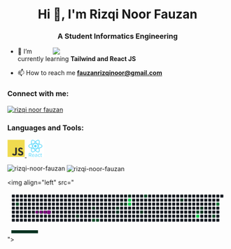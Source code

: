 <h1 align="center">Hi 👋, I'm Rizqi Noor Fauzan</h1>
<h3 align="center">A Student Informatics Engineering</h3>
<img align="right" src="https://gifdb.com/images/high/cartoon-character-louise-belcher-coding-is-fun-ctmkcciuc1gyxos2.gif" width="400px">

- 🌱 I’m currently learning **Tailwind and React JS**

- 📫 How to reach me **fauzanrizqinoor@gmail.com**

<h3 align="left">Connect with me:</h3>
<p align="left">
<a href="https://linkedin.com/in/rizqi noor fauzan" target="blank"><img align="center" src="https://raw.githubusercontent.com/rahuldkjain/github-profile-readme-generator/master/src/images/icons/Social/linked-in-alt.svg" alt="rizqi noor fauzan" height="30" width="40" /></a>
</p>

<h3 align="left">Languages and Tools:</h3>
<p align="left"> <a href="https://developer.mozilla.org/en-US/docs/Web/JavaScript" target="_blank" rel="noreferrer"> <img src="https://raw.githubusercontent.com/devicons/devicon/master/icons/javascript/javascript-original.svg" alt="javascript" width="40" height="40"/> </a> <a href="https://reactjs.org/" target="_blank" rel="noreferrer"> <img src="https://raw.githubusercontent.com/devicons/devicon/master/icons/react/react-original-wordmark.svg" alt="react" width="40" height="40"/> </a> </p>

<p><img align="left" src="https://github-readme-stats.vercel.app/api/top-langs?username=rizqi-noor-fauzan&show_icons=true&locale=en&bg_color=0d1117&title_color=58a6ff&text_color=c9d1d9&icon_color=f0a500&layout=compact" alt="rizqi-noor-fauzan" /></p>

<p>&nbsp;<img align="center" src="https://github-readme-stats.vercel.app/api?username=rizqi-noor-fauzan&show_icons=true&locale=en&bg_color=0d1117&title_color=58a6ff&text_color=c9d1d9&icon_color=4635B1" alt="rizqi-noor-fauzan" /></p>

<span><img align="left" src="<svg viewBox="-16 -32 880 192" width="880" height="192" xmlns="http://www.w3.org/2000/svg"><desc>Generated with https://github.com/Platane/snk</desc><style>:root{--cb:#1b1f230a;--cs:purple;--ce:#161b22;--c0:#161b22;--c1:#01311f;--c2:#034525;--c3:#0f6d31;--c4:#00c647}.c{shape-rendering:geometricPrecision;fill:var(--ce);stroke-width:1px;stroke:var(--cb);animation:none 25700ms linear infinite;width:12px;height:12px}@keyframes c0{56.02%{fill:var(--c2)}56.04%,100%{fill:var(--ce)}}.c.c0{fill:var(--c2);animation-name:c0}@keyframes c1{3.1%{fill:var(--c1)}3.12%,100%{fill:var(--ce)}}.c.c1{fill:var(--c1);animation-name:c1}@keyframes c2{1.16%{fill:var(--c1)}1.18%,100%{fill:var(--ce)}}.c.c2{fill:var(--c1);animation-name:c2}@keyframes c3{1.55%{fill:var(--c1)}1.57%,100%{fill:var(--ce)}}.c.c3{fill:var(--c1);animation-name:c3}@keyframes c4{9.33%{fill:var(--c1)}9.35%,100%{fill:var(--ce)}}.c.c4{fill:var(--c1);animation-name:c4}@keyframes c5{11.66%{fill:var(--c1)}11.68%,100%{fill:var(--ce)}}.c.c5{fill:var(--c1);animation-name:c5}@keyframes c6{47.07%{fill:var(--c2)}47.09%,100%{fill:var(--ce)}}.c.c6{fill:var(--c2);animation-name:c6}@keyframes c7{46.68%{fill:var(--c2)}46.7%,100%{fill:var(--ce)}}.c.c7{fill:var(--c2);animation-name:c7}@keyframes c8{14%{fill:var(--c1)}14.02%,100%{fill:var(--ce)}}.c.c8{fill:var(--c1);animation-name:c8}@keyframes c9{14.39%{fill:var(--c1)}14.41%,100%{fill:var(--ce)}}.c.c9{fill:var(--c1);animation-name:c9}@keyframes ca{15.55%{fill:var(--c1)}15.57%,100%{fill:var(--ce)}}.c.ca{fill:var(--c1);animation-name:ca}@keyframes cb{42.4%{fill:var(--c2)}42.42%,100%{fill:var(--ce)}}.c.cb{fill:var(--c2);animation-name:cb}@keyframes cc{17.11%{fill:var(--c1)}17.13%,100%{fill:var(--ce)}}.c.cc{fill:var(--c1);animation-name:cc}@keyframes cd{87.54%{fill:var(--c4)}87.56%,100%{fill:var(--ce)}}.c.cd{fill:var(--c4);animation-name:cd}@keyframes ce{87.15%{fill:var(--c4)}87.17%,100%{fill:var(--ce)}}.c.ce{fill:var(--c4);animation-name:ce}@keyframes cf{19.83%{fill:var(--c1)}19.85%,100%{fill:var(--ce)}}.c.cf{fill:var(--c1);animation-name:cf}@keyframes cg{39.68%{fill:var(--c2)}39.7%,100%{fill:var(--ce)}}.c.cg{fill:var(--c2);animation-name:cg}@keyframes ch{24.89%{fill:var(--c1)}24.91%,100%{fill:var(--ce)}}.c.ch{fill:var(--c1);animation-name:ch}@keyframes ci{28.39%{fill:var(--c2)}28.41%,100%{fill:var(--ce)}}.c.ci{fill:var(--c2);animation-name:ci}@keyframes cj{79.37%{fill:var(--c4)}79.39%,100%{fill:var(--ce)}}.c.cj{fill:var(--c4);animation-name:cj}@keyframes ck{27.62%{fill:var(--c1)}27.64%,100%{fill:var(--ce)}}.c.ck{fill:var(--c1);animation-name:ck}@keyframes cl{28.01%{fill:var(--c1)}28.03%,100%{fill:var(--ce)}}.c.cl{fill:var(--c1);animation-name:cl}@keyframes cm{31.12%{fill:var(--c2)}31.14%,100%{fill:var(--ce)}}.c.cm{fill:var(--c2);animation-name:cm}@keyframes cn{76.25%{fill:var(--c3)}76.27%,100%{fill:var(--ce)}}.c.cn{fill:var(--c3);animation-name:cn}.u{transform-origin:0 0;transform:scale(0,1);animation:none linear 25700ms infinite}@keyframes u0{1.16%{transform:scale(0.000,1)}1.18%,1.55%{transform:scale(0.077,1)}1.57%,3.1%{transform:scale(0.154,1)}3.12%,9.33%{transform:scale(0.231,1)}9.35%,11.66%{transform:scale(0.308,1)}11.68%,14%{transform:scale(0.385,1)}14.02%,14.39%{transform:scale(0.462,1)}14.41%,15.55%{transform:scale(0.538,1)}15.57%,17.11%{transform:scale(0.615,1)}17.13%,19.83%{transform:scale(0.692,1)}19.85%,24.89%{transform:scale(0.769,1)}24.91%,27.62%{transform:scale(0.846,1)}27.64%,28.01%{transform:scale(0.923,1)}28.03%,100%{transform:scale(1.000,1)}}.u.u0{fill:var(--c1);animation-name:u0;transform-origin:0.0px 0}@keyframes u1{28.39%{transform:scale(0.000,1)}28.41%,31.12%{transform:scale(0.143,1)}31.14%,39.68%{transform:scale(0.286,1)}39.7%,42.4%{transform:scale(0.429,1)}42.42%,46.68%{transform:scale(0.571,1)}46.7%,47.07%{transform:scale(0.714,1)}47.09%,56.02%{transform:scale(0.857,1)}56.04%,100%{transform:scale(1.000,1)}}.u.u1{fill:var(--c2);animation-name:u1;transform-origin:459.3px 0}@keyframes u2{76.25%{transform:scale(0.000,1)}76.27%,100%{transform:scale(1.000,1)}}.u.u2{fill:var(--c3);animation-name:u2;transform-origin:706.7px 0}@keyframes u3{79.37%{transform:scale(0.000,1)}79.39%,87.15%{transform:scale(0.333,1)}87.17%,87.54%{transform:scale(0.667,1)}87.56%,100%{transform:scale(1.000,1)}}.u.u3{fill:var(--c4);animation-name:u3;transform-origin:742.0px 0}.s{shape-rendering:geometricPrecision;fill:var(--cs);animation:none linear 25700ms infinite}@keyframes s0{0%,99.61%{transform:translate(0px,-16px)}0.39%{transform:translate(0px,0px)}1.17%{transform:translate(32px,0px)}2.33%{transform:translate(32px,48px)}2.72%,56.42%{transform:translate(16px,48px)}3.11%{transform:translate(16px,64px)}8.95%{transform:translate(256px,64px)}9.34%{transform:translate(256px,80px)}10.89%{transform:translate(320px,80px)}11.67%{transform:translate(320px,48px)}14.01%{transform:translate(416px,48px)}14.4%{transform:translate(416px,64px)}14.79%{transform:translate(432px,64px)}15.95%{transform:translate(432px,16px)}16.34%{transform:translate(448px,16px)}16.73%,41.63%{transform:translate(448px,0px)}18.29%{transform:translate(512px,0px)}19.84%{transform:translate(512px,64px)}23.74%{transform:translate(672px,64px)}24.9%{transform:translate(672px,16px)}26.85%{transform:translate(752px,16px)}28.02%{transform:translate(752px,64px)}28.4%{transform:translate(736px,64px)}28.79%{transform:translate(736px,48px)}30.35%{transform:translate(800px,48px)}31.13%{transform:translate(800px,80px)}31.52%{transform:translate(784px,80px)}33.46%{transform:translate(784px,0px)}42.41%{transform:translate(448px,32px)}45.14%{transform:translate(336px,32px)}46.69%{transform:translate(336px,96px)}47.08%{transform:translate(320px,96px)}48.64%{transform:translate(320px,32px)}56.03%{transform:translate(16px,32px)}75.88%{transform:translate(816px,48px)}76.26%{transform:translate(816px,32px)}78.21%{transform:translate(736px,32px)}79.38%{transform:translate(736px,80px)}79.77%{transform:translate(720px,80px)}80.93%{transform:translate(720px,32px)}87.16%{transform:translate(464px,32px)}87.55%{transform:translate(464px,16px)}97.28%{transform:translate(64px,16px)}98.05%{transform:translate(64px,-16px)}}.s.s0{transform:translate(0px,-16px);animation-name:s0}@keyframes s1{0%,99.61%{transform:translate(16px,-16px)}0.39%{transform:translate(0px,-16px)}0.78%{transform:translate(0px,0px)}1.56%{transform:translate(32px,0px)}2.72%{transform:translate(32px,48px)}3.11%,56.81%{transform:translate(16px,48px)}3.5%{transform:translate(16px,64px)}9.34%{transform:translate(256px,64px)}9.73%{transform:translate(256px,80px)}11.28%{transform:translate(320px,80px)}12.06%{transform:translate(320px,48px)}14.4%{transform:translate(416px,48px)}14.79%{transform:translate(416px,64px)}15.18%{transform:translate(432px,64px)}16.34%{transform:translate(432px,16px)}16.73%{transform:translate(448px,16px)}17.12%,42.02%{transform:translate(448px,0px)}18.68%{transform:translate(512px,0px)}20.23%{transform:translate(512px,64px)}24.12%{transform:translate(672px,64px)}25.29%{transform:translate(672px,16px)}27.24%{transform:translate(752px,16px)}28.4%{transform:translate(752px,64px)}28.79%{transform:translate(736px,64px)}29.18%{transform:translate(736px,48px)}30.74%{transform:translate(800px,48px)}31.52%{transform:translate(800px,80px)}31.91%{transform:translate(784px,80px)}33.85%{transform:translate(784px,0px)}42.8%{transform:translate(448px,32px)}45.53%{transform:translate(336px,32px)}47.08%{transform:translate(336px,96px)}47.47%{transform:translate(320px,96px)}49.03%{transform:translate(320px,32px)}56.42%{transform:translate(16px,32px)}76.26%{transform:translate(816px,48px)}76.65%{transform:translate(816px,32px)}78.6%{transform:translate(736px,32px)}79.77%{transform:translate(736px,80px)}80.16%{transform:translate(720px,80px)}81.32%{transform:translate(720px,32px)}87.55%{transform:translate(464px,32px)}87.94%{transform:translate(464px,16px)}97.67%{transform:translate(64px,16px)}98.44%{transform:translate(64px,-16px)}}.s.s1{transform:translate(16px,-16px);animation-name:s1}@keyframes s2{0%,99.61%{transform:translate(32px,-16px)}0.78%{transform:translate(0px,-16px)}1.17%{transform:translate(0px,0px)}1.95%{transform:translate(32px,0px)}3.11%{transform:translate(32px,48px)}3.5%,57.2%{transform:translate(16px,48px)}3.89%{transform:translate(16px,64px)}9.73%{transform:translate(256px,64px)}10.12%{transform:translate(256px,80px)}11.67%{transform:translate(320px,80px)}12.45%{transform:translate(320px,48px)}14.79%{transform:translate(416px,48px)}15.18%{transform:translate(416px,64px)}15.56%{transform:translate(432px,64px)}16.73%{transform:translate(432px,16px)}17.12%{transform:translate(448px,16px)}17.51%,42.41%{transform:translate(448px,0px)}19.07%{transform:translate(512px,0px)}20.62%{transform:translate(512px,64px)}24.51%{transform:translate(672px,64px)}25.68%{transform:translate(672px,16px)}27.63%{transform:translate(752px,16px)}28.79%{transform:translate(752px,64px)}29.18%{transform:translate(736px,64px)}29.57%{transform:translate(736px,48px)}31.13%{transform:translate(800px,48px)}31.91%{transform:translate(800px,80px)}32.3%{transform:translate(784px,80px)}34.24%{transform:translate(784px,0px)}43.19%{transform:translate(448px,32px)}45.91%{transform:translate(336px,32px)}47.47%{transform:translate(336px,96px)}47.86%{transform:translate(320px,96px)}49.42%{transform:translate(320px,32px)}56.81%{transform:translate(16px,32px)}76.65%{transform:translate(816px,48px)}77.04%{transform:translate(816px,32px)}78.99%{transform:translate(736px,32px)}80.16%{transform:translate(736px,80px)}80.54%{transform:translate(720px,80px)}81.71%{transform:translate(720px,32px)}87.94%{transform:translate(464px,32px)}88.33%{transform:translate(464px,16px)}98.05%{transform:translate(64px,16px)}98.83%{transform:translate(64px,-16px)}}.s.s2{transform:translate(32px,-16px);animation-name:s2}@keyframes s3{0%,99.61%{transform:translate(48px,-16px)}1.17%{transform:translate(0px,-16px)}1.56%{transform:translate(0px,0px)}2.33%{transform:translate(32px,0px)}3.5%{transform:translate(32px,48px)}3.89%,57.59%{transform:translate(16px,48px)}4.28%{transform:translate(16px,64px)}10.12%{transform:translate(256px,64px)}10.51%{transform:translate(256px,80px)}12.06%{transform:translate(320px,80px)}12.84%{transform:translate(320px,48px)}15.18%{transform:translate(416px,48px)}15.56%{transform:translate(416px,64px)}15.95%{transform:translate(432px,64px)}17.12%{transform:translate(432px,16px)}17.51%{transform:translate(448px,16px)}17.9%,42.8%{transform:translate(448px,0px)}19.46%{transform:translate(512px,0px)}21.01%{transform:translate(512px,64px)}24.9%{transform:translate(672px,64px)}26.07%{transform:translate(672px,16px)}28.02%{transform:translate(752px,16px)}29.18%{transform:translate(752px,64px)}29.57%{transform:translate(736px,64px)}29.96%{transform:translate(736px,48px)}31.52%{transform:translate(800px,48px)}32.3%{transform:translate(800px,80px)}32.68%{transform:translate(784px,80px)}34.63%{transform:translate(784px,0px)}43.58%{transform:translate(448px,32px)}46.3%{transform:translate(336px,32px)}47.86%{transform:translate(336px,96px)}48.25%{transform:translate(320px,96px)}49.81%{transform:translate(320px,32px)}57.2%{transform:translate(16px,32px)}77.04%{transform:translate(816px,48px)}77.43%{transform:translate(816px,32px)}79.38%{transform:translate(736px,32px)}80.54%{transform:translate(736px,80px)}80.93%{transform:translate(720px,80px)}82.1%{transform:translate(720px,32px)}88.33%{transform:translate(464px,32px)}88.72%{transform:translate(464px,16px)}98.44%{transform:translate(64px,16px)}99.22%{transform:translate(64px,-16px)}}.s.s3{transform:translate(48px,-16px);animation-name:s3}</style><rect class="c" x="2" y="2" rx="2" ry="2"/><rect class="c" x="2" y="18" rx="2" ry="2"/><rect class="c" x="2" y="34" rx="2" ry="2"/><rect class="c" x="2" y="50" rx="2" ry="2"/><rect class="c" x="2" y="66" rx="2" ry="2"/><rect class="c" x="2" y="82" rx="2" ry="2"/><rect class="c" x="2" y="98" rx="2" ry="2"/><rect class="c" x="18" y="2" rx="2" ry="2"/><rect class="c" x="18" y="18" rx="2" ry="2"/><rect class="c c0" x="18" y="34" rx="2" ry="2"/><rect class="c" x="18" y="50" rx="2" ry="2"/><rect class="c c1" x="18" y="66" rx="2" ry="2"/><rect class="c" x="18" y="82" rx="2" ry="2"/><rect class="c" x="18" y="98" rx="2" ry="2"/><rect class="c c2" x="34" y="2" rx="2" ry="2"/><rect class="c c3" x="34" y="18" rx="2" ry="2"/><rect class="c" x="34" y="34" rx="2" ry="2"/><rect class="c" x="34" y="50" rx="2" ry="2"/><rect class="c" x="34" y="66" rx="2" ry="2"/><rect class="c" x="34" y="82" rx="2" ry="2"/><rect class="c" x="34" y="98" rx="2" ry="2"/><rect class="c" x="50" y="2" rx="2" ry="2"/><rect class="c" x="50" y="18" rx="2" ry="2"/><rect class="c" x="50" y="34" rx="2" ry="2"/><rect class="c" x="50" y="50" rx="2" ry="2"/><rect class="c" x="50" y="66" rx="2" ry="2"/><rect class="c" x="50" y="82" rx="2" ry="2"/><rect class="c" x="50" y="98" rx="2" ry="2"/><rect class="c" x="66" y="2" rx="2" ry="2"/><rect class="c" x="66" y="18" rx="2" ry="2"/><rect class="c" x="66" y="34" rx="2" ry="2"/><rect class="c" x="66" y="50" rx="2" ry="2"/><rect class="c" x="66" y="66" rx="2" ry="2"/><rect class="c" x="66" y="82" rx="2" ry="2"/><rect class="c" x="66" y="98" rx="2" ry="2"/><rect class="c" x="82" y="2" rx="2" ry="2"/><rect class="c" x="82" y="18" rx="2" ry="2"/><rect class="c" x="82" y="34" rx="2" ry="2"/><rect class="c" x="82" y="50" rx="2" ry="2"/><rect class="c" x="82" y="66" rx="2" ry="2"/><rect class="c" x="82" y="82" rx="2" ry="2"/><rect class="c" x="82" y="98" rx="2" ry="2"/><rect class="c" x="98" y="2" rx="2" ry="2"/><rect class="c" x="98" y="18" rx="2" ry="2"/><rect class="c" x="98" y="34" rx="2" ry="2"/><rect class="c" x="98" y="50" rx="2" ry="2"/><rect class="c" x="98" y="66" rx="2" ry="2"/><rect class="c" x="98" y="82" rx="2" ry="2"/><rect class="c" x="98" y="98" rx="2" ry="2"/><rect class="c" x="114" y="2" rx="2" ry="2"/><rect class="c" x="114" y="18" rx="2" ry="2"/><rect class="c" x="114" y="34" rx="2" ry="2"/><rect class="c" x="114" y="50" rx="2" ry="2"/><rect class="c" x="114" y="66" rx="2" ry="2"/><rect class="c" x="114" y="82" rx="2" ry="2"/><rect class="c" x="114" y="98" rx="2" ry="2"/><rect class="c" x="130" y="2" rx="2" ry="2"/><rect class="c" x="130" y="18" rx="2" ry="2"/><rect class="c" x="130" y="34" rx="2" ry="2"/><rect class="c" x="130" y="50" rx="2" ry="2"/><rect class="c" x="130" y="66" rx="2" ry="2"/><rect class="c" x="130" y="82" rx="2" ry="2"/><rect class="c" x="130" y="98" rx="2" ry="2"/><rect class="c" x="146" y="2" rx="2" ry="2"/><rect class="c" x="146" y="18" rx="2" ry="2"/><rect class="c" x="146" y="34" rx="2" ry="2"/><rect class="c" x="146" y="50" rx="2" ry="2"/><rect class="c" x="146" y="66" rx="2" ry="2"/><rect class="c" x="146" y="82" rx="2" ry="2"/><rect class="c" x="146" y="98" rx="2" ry="2"/><rect class="c" x="162" y="2" rx="2" ry="2"/><rect class="c" x="162" y="18" rx="2" ry="2"/><rect class="c" x="162" y="34" rx="2" ry="2"/><rect class="c" x="162" y="50" rx="2" ry="2"/><rect class="c" x="162" y="66" rx="2" ry="2"/><rect class="c" x="162" y="82" rx="2" ry="2"/><rect class="c" x="162" y="98" rx="2" ry="2"/><rect class="c" x="178" y="2" rx="2" ry="2"/><rect class="c" x="178" y="18" rx="2" ry="2"/><rect class="c" x="178" y="34" rx="2" ry="2"/><rect class="c" x="178" y="50" rx="2" ry="2"/><rect class="c" x="178" y="66" rx="2" ry="2"/><rect class="c" x="178" y="82" rx="2" ry="2"/><rect class="c" x="178" y="98" rx="2" ry="2"/><rect class="c" x="194" y="2" rx="2" ry="2"/><rect class="c" x="194" y="18" rx="2" ry="2"/><rect class="c" x="194" y="34" rx="2" ry="2"/><rect class="c" x="194" y="50" rx="2" ry="2"/><rect class="c" x="194" y="66" rx="2" ry="2"/><rect class="c" x="194" y="82" rx="2" ry="2"/><rect class="c" x="194" y="98" rx="2" ry="2"/><rect class="c" x="210" y="2" rx="2" ry="2"/><rect class="c" x="210" y="18" rx="2" ry="2"/><rect class="c" x="210" y="34" rx="2" ry="2"/><rect class="c" x="210" y="50" rx="2" ry="2"/><rect class="c" x="210" y="66" rx="2" ry="2"/><rect class="c" x="210" y="82" rx="2" ry="2"/><rect class="c" x="210" y="98" rx="2" ry="2"/><rect class="c" x="226" y="2" rx="2" ry="2"/><rect class="c" x="226" y="18" rx="2" ry="2"/><rect class="c" x="226" y="34" rx="2" ry="2"/><rect class="c" x="226" y="50" rx="2" ry="2"/><rect class="c" x="226" y="66" rx="2" ry="2"/><rect class="c" x="226" y="82" rx="2" ry="2"/><rect class="c" x="226" y="98" rx="2" ry="2"/><rect class="c" x="242" y="2" rx="2" ry="2"/><rect class="c" x="242" y="18" rx="2" ry="2"/><rect class="c" x="242" y="34" rx="2" ry="2"/><rect class="c" x="242" y="50" rx="2" ry="2"/><rect class="c" x="242" y="66" rx="2" ry="2"/><rect class="c" x="242" y="82" rx="2" ry="2"/><rect class="c" x="242" y="98" rx="2" ry="2"/><rect class="c" x="258" y="2" rx="2" ry="2"/><rect class="c" x="258" y="18" rx="2" ry="2"/><rect class="c" x="258" y="34" rx="2" ry="2"/><rect class="c" x="258" y="50" rx="2" ry="2"/><rect class="c" x="258" y="66" rx="2" ry="2"/><rect class="c c4" x="258" y="82" rx="2" ry="2"/><rect class="c" x="258" y="98" rx="2" ry="2"/><rect class="c" x="274" y="2" rx="2" ry="2"/><rect class="c" x="274" y="18" rx="2" ry="2"/><rect class="c" x="274" y="34" rx="2" ry="2"/><rect class="c" x="274" y="50" rx="2" ry="2"/><rect class="c" x="274" y="66" rx="2" ry="2"/><rect class="c" x="274" y="82" rx="2" ry="2"/><rect class="c" x="274" y="98" rx="2" ry="2"/><rect class="c" x="290" y="2" rx="2" ry="2"/><rect class="c" x="290" y="18" rx="2" ry="2"/><rect class="c" x="290" y="34" rx="2" ry="2"/><rect class="c" x="290" y="50" rx="2" ry="2"/><rect class="c" x="290" y="66" rx="2" ry="2"/><rect class="c" x="290" y="82" rx="2" ry="2"/><rect class="c" x="290" y="98" rx="2" ry="2"/><rect class="c" x="306" y="2" rx="2" ry="2"/><rect class="c" x="306" y="18" rx="2" ry="2"/><rect class="c" x="306" y="34" rx="2" ry="2"/><rect class="c" x="306" y="50" rx="2" ry="2"/><rect class="c" x="306" y="66" rx="2" ry="2"/><rect class="c" x="306" y="82" rx="2" ry="2"/><rect class="c" x="306" y="98" rx="2" ry="2"/><rect class="c" x="322" y="2" rx="2" ry="2"/><rect class="c" x="322" y="18" rx="2" ry="2"/><rect class="c" x="322" y="34" rx="2" ry="2"/><rect class="c c5" x="322" y="50" rx="2" ry="2"/><rect class="c" x="322" y="66" rx="2" ry="2"/><rect class="c" x="322" y="82" rx="2" ry="2"/><rect class="c c6" x="322" y="98" rx="2" ry="2"/><rect class="c" x="338" y="2" rx="2" ry="2"/><rect class="c" x="338" y="18" rx="2" ry="2"/><rect class="c" x="338" y="34" rx="2" ry="2"/><rect class="c" x="338" y="50" rx="2" ry="2"/><rect class="c" x="338" y="66" rx="2" ry="2"/><rect class="c" x="338" y="82" rx="2" ry="2"/><rect class="c c7" x="338" y="98" rx="2" ry="2"/><rect class="c" x="354" y="2" rx="2" ry="2"/><rect class="c" x="354" y="18" rx="2" ry="2"/><rect class="c" x="354" y="34" rx="2" ry="2"/><rect class="c" x="354" y="50" rx="2" ry="2"/><rect class="c" x="354" y="66" rx="2" ry="2"/><rect class="c" x="354" y="82" rx="2" ry="2"/><rect class="c" x="354" y="98" rx="2" ry="2"/><rect class="c" x="370" y="2" rx="2" ry="2"/><rect class="c" x="370" y="18" rx="2" ry="2"/><rect class="c" x="370" y="34" rx="2" ry="2"/><rect class="c" x="370" y="50" rx="2" ry="2"/><rect class="c" x="370" y="66" rx="2" ry="2"/><rect class="c" x="370" y="82" rx="2" ry="2"/><rect class="c" x="370" y="98" rx="2" ry="2"/><rect class="c" x="386" y="2" rx="2" ry="2"/><rect class="c" x="386" y="18" rx="2" ry="2"/><rect class="c" x="386" y="34" rx="2" ry="2"/><rect class="c" x="386" y="50" rx="2" ry="2"/><rect class="c" x="386" y="66" rx="2" ry="2"/><rect class="c" x="386" y="82" rx="2" ry="2"/><rect class="c" x="386" y="98" rx="2" ry="2"/><rect class="c" x="402" y="2" rx="2" ry="2"/><rect class="c" x="402" y="18" rx="2" ry="2"/><rect class="c" x="402" y="34" rx="2" ry="2"/><rect class="c" x="402" y="50" rx="2" ry="2"/><rect class="c" x="402" y="66" rx="2" ry="2"/><rect class="c" x="402" y="82" rx="2" ry="2"/><rect class="c" x="402" y="98" rx="2" ry="2"/><rect class="c" x="418" y="2" rx="2" ry="2"/><rect class="c" x="418" y="18" rx="2" ry="2"/><rect class="c" x="418" y="34" rx="2" ry="2"/><rect class="c c8" x="418" y="50" rx="2" ry="2"/><rect class="c c9" x="418" y="66" rx="2" ry="2"/><rect class="c" x="418" y="82" rx="2" ry="2"/><rect class="c" x="418" y="98" rx="2" ry="2"/><rect class="c" x="434" y="2" rx="2" ry="2"/><rect class="c" x="434" y="18" rx="2" ry="2"/><rect class="c ca" x="434" y="34" rx="2" ry="2"/><rect class="c" x="434" y="50" rx="2" ry="2"/><rect class="c" x="434" y="66" rx="2" ry="2"/><rect class="c" x="434" y="82" rx="2" ry="2"/><rect class="c" x="434" y="98" rx="2" ry="2"/><rect class="c" x="450" y="2" rx="2" ry="2"/><rect class="c" x="450" y="18" rx="2" ry="2"/><rect class="c cb" x="450" y="34" rx="2" ry="2"/><rect class="c" x="450" y="50" rx="2" ry="2"/><rect class="c" x="450" y="66" rx="2" ry="2"/><rect class="c" x="450" y="82" rx="2" ry="2"/><rect class="c" x="450" y="98" rx="2" ry="2"/><rect class="c cc" x="466" y="2" rx="2" ry="2"/><rect class="c cd" x="466" y="18" rx="2" ry="2"/><rect class="c ce" x="466" y="34" rx="2" ry="2"/><rect class="c" x="466" y="50" rx="2" ry="2"/><rect class="c" x="466" y="66" rx="2" ry="2"/><rect class="c" x="466" y="82" rx="2" ry="2"/><rect class="c" x="466" y="98" rx="2" ry="2"/><rect class="c" x="482" y="2" rx="2" ry="2"/><rect class="c" x="482" y="18" rx="2" ry="2"/><rect class="c" x="482" y="34" rx="2" ry="2"/><rect class="c" x="482" y="50" rx="2" ry="2"/><rect class="c" x="482" y="66" rx="2" ry="2"/><rect class="c" x="482" y="82" rx="2" ry="2"/><rect class="c" x="482" y="98" rx="2" ry="2"/><rect class="c" x="498" y="2" rx="2" ry="2"/><rect class="c" x="498" y="18" rx="2" ry="2"/><rect class="c" x="498" y="34" rx="2" ry="2"/><rect class="c" x="498" y="50" rx="2" ry="2"/><rect class="c" x="498" y="66" rx="2" ry="2"/><rect class="c" x="498" y="82" rx="2" ry="2"/><rect class="c" x="498" y="98" rx="2" ry="2"/><rect class="c" x="514" y="2" rx="2" ry="2"/><rect class="c" x="514" y="18" rx="2" ry="2"/><rect class="c" x="514" y="34" rx="2" ry="2"/><rect class="c" x="514" y="50" rx="2" ry="2"/><rect class="c cf" x="514" y="66" rx="2" ry="2"/><rect class="c" x="514" y="82" rx="2" ry="2"/><rect class="c" x="514" y="98" rx="2" ry="2"/><rect class="c cg" x="530" y="2" rx="2" ry="2"/><rect class="c" x="530" y="18" rx="2" ry="2"/><rect class="c" x="530" y="34" rx="2" ry="2"/><rect class="c" x="530" y="50" rx="2" ry="2"/><rect class="c" x="530" y="66" rx="2" ry="2"/><rect class="c" x="530" y="82" rx="2" ry="2"/><rect class="c" x="530" y="98" rx="2" ry="2"/><rect class="c" x="546" y="2" rx="2" ry="2"/><rect class="c" x="546" y="18" rx="2" ry="2"/><rect class="c" x="546" y="34" rx="2" ry="2"/><rect class="c" x="546" y="50" rx="2" ry="2"/><rect class="c" x="546" y="66" rx="2" ry="2"/><rect class="c" x="546" y="82" rx="2" ry="2"/><rect class="c" x="546" y="98" rx="2" ry="2"/><rect class="c" x="562" y="2" rx="2" ry="2"/><rect class="c" x="562" y="18" rx="2" ry="2"/><rect class="c" x="562" y="34" rx="2" ry="2"/><rect class="c" x="562" y="50" rx="2" ry="2"/><rect class="c" x="562" y="66" rx="2" ry="2"/><rect class="c" x="562" y="82" rx="2" ry="2"/><rect class="c" x="562" y="98" rx="2" ry="2"/><rect class="c" x="578" y="2" rx="2" ry="2"/><rect class="c" x="578" y="18" rx="2" ry="2"/><rect class="c" x="578" y="34" rx="2" ry="2"/><rect class="c" x="578" y="50" rx="2" ry="2"/><rect class="c" x="578" y="66" rx="2" ry="2"/><rect class="c" x="578" y="82" rx="2" ry="2"/><rect class="c" x="578" y="98" rx="2" ry="2"/><rect class="c" x="594" y="2" rx="2" ry="2"/><rect class="c" x="594" y="18" rx="2" ry="2"/><rect class="c" x="594" y="34" rx="2" ry="2"/><rect class="c" x="594" y="50" rx="2" ry="2"/><rect class="c" x="594" y="66" rx="2" ry="2"/><rect class="c" x="594" y="82" rx="2" ry="2"/><rect class="c" x="594" y="98" rx="2" ry="2"/><rect class="c" x="610" y="2" rx="2" ry="2"/><rect class="c" x="610" y="18" rx="2" ry="2"/><rect class="c" x="610" y="34" rx="2" ry="2"/><rect class="c" x="610" y="50" rx="2" ry="2"/><rect class="c" x="610" y="66" rx="2" ry="2"/><rect class="c" x="610" y="82" rx="2" ry="2"/><rect class="c" x="610" y="98" rx="2" ry="2"/><rect class="c" x="626" y="2" rx="2" ry="2"/><rect class="c" x="626" y="18" rx="2" ry="2"/><rect class="c" x="626" y="34" rx="2" ry="2"/><rect class="c" x="626" y="50" rx="2" ry="2"/><rect class="c" x="626" y="66" rx="2" ry="2"/><rect class="c" x="626" y="82" rx="2" ry="2"/><rect class="c" x="626" y="98" rx="2" ry="2"/><rect class="c" x="642" y="2" rx="2" ry="2"/><rect class="c" x="642" y="18" rx="2" ry="2"/><rect class="c" x="642" y="34" rx="2" ry="2"/><rect class="c" x="642" y="50" rx="2" ry="2"/><rect class="c" x="642" y="66" rx="2" ry="2"/><rect class="c" x="642" y="82" rx="2" ry="2"/><rect class="c" x="642" y="98" rx="2" ry="2"/><rect class="c" x="658" y="2" rx="2" ry="2"/><rect class="c" x="658" y="18" rx="2" ry="2"/><rect class="c" x="658" y="34" rx="2" ry="2"/><rect class="c" x="658" y="50" rx="2" ry="2"/><rect class="c" x="658" y="66" rx="2" ry="2"/><rect class="c" x="658" y="82" rx="2" ry="2"/><rect class="c" x="658" y="98" rx="2" ry="2"/><rect class="c" x="674" y="2" rx="2" ry="2"/><rect class="c ch" x="674" y="18" rx="2" ry="2"/><rect class="c" x="674" y="34" rx="2" ry="2"/><rect class="c" x="674" y="50" rx="2" ry="2"/><rect class="c" x="674" y="66" rx="2" ry="2"/><rect class="c" x="674" y="82" rx="2" ry="2"/><rect class="c" x="674" y="98" rx="2" ry="2"/><rect class="c" x="690" y="2" rx="2" ry="2"/><rect class="c" x="690" y="18" rx="2" ry="2"/><rect class="c" x="690" y="34" rx="2" ry="2"/><rect class="c" x="690" y="50" rx="2" ry="2"/><rect class="c" x="690" y="66" rx="2" ry="2"/><rect class="c" x="690" y="82" rx="2" ry="2"/><rect class="c" x="690" y="98" rx="2" ry="2"/><rect class="c" x="706" y="2" rx="2" ry="2"/><rect class="c" x="706" y="18" rx="2" ry="2"/><rect class="c" x="706" y="34" rx="2" ry="2"/><rect class="c" x="706" y="50" rx="2" ry="2"/><rect class="c" x="706" y="66" rx="2" ry="2"/><rect class="c" x="706" y="82" rx="2" ry="2"/><rect class="c" x="706" y="98" rx="2" ry="2"/><rect class="c" x="722" y="2" rx="2" ry="2"/><rect class="c" x="722" y="18" rx="2" ry="2"/><rect class="c" x="722" y="34" rx="2" ry="2"/><rect class="c" x="722" y="50" rx="2" ry="2"/><rect class="c" x="722" y="66" rx="2" ry="2"/><rect class="c" x="722" y="82" rx="2" ry="2"/><rect class="c" x="722" y="98" rx="2" ry="2"/><rect class="c" x="738" y="2" rx="2" ry="2"/><rect class="c" x="738" y="18" rx="2" ry="2"/><rect class="c" x="738" y="34" rx="2" ry="2"/><rect class="c" x="738" y="50" rx="2" ry="2"/><rect class="c ci" x="738" y="66" rx="2" ry="2"/><rect class="c cj" x="738" y="82" rx="2" ry="2"/><rect class="c" x="738" y="98" rx="2" ry="2"/><rect class="c" x="754" y="2" rx="2" ry="2"/><rect class="c" x="754" y="18" rx="2" ry="2"/><rect class="c" x="754" y="34" rx="2" ry="2"/><rect class="c ck" x="754" y="50" rx="2" ry="2"/><rect class="c cl" x="754" y="66" rx="2" ry="2"/><rect class="c" x="754" y="82" rx="2" ry="2"/><rect class="c" x="754" y="98" rx="2" ry="2"/><rect class="c" x="770" y="2" rx="2" ry="2"/><rect class="c" x="770" y="18" rx="2" ry="2"/><rect class="c" x="770" y="34" rx="2" ry="2"/><rect class="c" x="770" y="50" rx="2" ry="2"/><rect class="c" x="770" y="66" rx="2" ry="2"/><rect class="c" x="770" y="82" rx="2" ry="2"/><rect class="c" x="770" y="98" rx="2" ry="2"/><rect class="c" x="786" y="2" rx="2" ry="2"/><rect class="c" x="786" y="18" rx="2" ry="2"/><rect class="c" x="786" y="34" rx="2" ry="2"/><rect class="c" x="786" y="50" rx="2" ry="2"/><rect class="c" x="786" y="66" rx="2" ry="2"/><rect class="c" x="786" y="82" rx="2" ry="2"/><rect class="c" x="786" y="98" rx="2" ry="2"/><rect class="c" x="802" y="2" rx="2" ry="2"/><rect class="c" x="802" y="18" rx="2" ry="2"/><rect class="c" x="802" y="34" rx="2" ry="2"/><rect class="c" x="802" y="50" rx="2" ry="2"/><rect class="c" x="802" y="66" rx="2" ry="2"/><rect class="c cm" x="802" y="82" rx="2" ry="2"/><rect class="c" x="802" y="98" rx="2" ry="2"/><rect class="c" x="818" y="2" rx="2" ry="2"/><rect class="c" x="818" y="18" rx="2" ry="2"/><rect class="c cn" x="818" y="34" rx="2" ry="2"/><rect class="c" x="818" y="50" rx="2" ry="2"/><rect class="c" x="818" y="66" rx="2" ry="2"/><rect class="c" x="818" y="82" rx="2" ry="2"/><rect class="c" x="818" y="98" rx="2" ry="2"/><rect class="c" x="834" y="2" rx="2" ry="2"/><rect class="u u0" height="12" width="459.9" x="0.0" y="144"/><rect class="u u1" height="12" width="247.9" x="459.3" y="144"/><rect class="u u2" height="12" width="35.9" x="706.7" y="144"/><rect class="u u3" height="12" width="106.6" x="742.0" y="144"/><rect class="s s0" x="0.8" y="0.8" width="14.4" height="14.4" rx="4.5" ry="4.5"/><rect class="s s1" x="1.8" y="1.8" width="12.3" height="12.3" rx="4.1" ry="4.1"/><rect class="s s2" x="2.6" y="2.6" width="10.8" height="10.8" rx="3.6" ry="3.6"/><rect class="s s3" x="3.0" y="3.0" width="9.9" height="9.9" rx="3.3" ry="3.3"/></svg>"></span>
